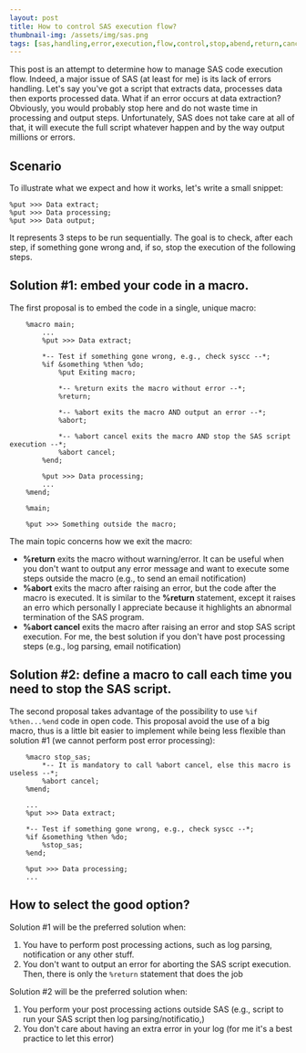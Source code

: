 ```yaml
---
layout: post
title: How to control SAS execution flow?
thumbnail-img: /assets/img/sas.png
tags: [sas,handling,error,execution,flow,control,stop,abend,return,cancel]
---
```


This post is an attempt to determine how to manage SAS code execution flow. Indeed, a major issue of SAS (at least for me) is its lack of errors handling. Let's say you've got 
a script that extracts data, processes data then exports processed data. What if an error occurs at data extraction? Obviously, you would probably stop here and do not waste time in 
processing and output steps. Unfortunately, SAS does not take care at all of that, it will execute the full script whatever happen and by the way output millions or errors.  

## Scenario
To illustrate what we expect and how it works, let's write a small snippet:
```
%put >>> Data extract;
%put >>> Data processing;
%put >>> Data output;
```

It represents 3 steps to be run sequentially. The goal is to check, after each step, if something gone wrong and, if so, stop the execution of the following steps.

## Solution #1: embed your code in a macro.
The first proposal is to embed the code in a single, unique macro:
```
    %macro main;
        ...
        %put >>> Data extract;
        
        *-- Test if something gone wrong, e.g., check syscc --*;
        %if &something %then %do;
            %put Exiting macro;
           
            *-- %return exits the macro without error --*;
            %return;
            
            *-- %abort exits the macro AND output an error --*;
            %abort;
            
            *-- %abort cancel exits the macro AND stop the SAS script execution --*;
            %abort cancel;
        %end;
        
        %put >>> Data processing;
        ...
    %mend;
      
    %main;
      
    %put >>> Something outside the macro;
```

The main topic concerns how we exit the macro:
* **%return** exits the macro without warning/error. It can be useful when you don't want to output any error message and want to execute some steps outside the macro (e.g., to send an email notification)
* **%abort** exits the macro after raising an error, but the code after the macro is executed. It is similar to the **%return** statement, except it raises an erro which personally I appreciate because it highlights an abnormal termination of the SAS program.
* **%abort cancel** exits the macro after raising an error and stop SAS script execution. For me, the best solution if you don't have post processing steps (e.g., log parsing, email notification)


## Solution #2: define a macro to call each time you need to stop the SAS script.
The second proposal takes advantage of the possibility to use `%if %then...%end` code in open code. This proposal avoid the use of a big macro, thus is a little bit easier to implement while being less flexible than solution #1 (we cannot perform post error processing):
```
    %macro stop_sas;
        *-- It is mandatory to call %abort cancel, else this macro is useless --*;
        %abort cancel;
    %mend;
    
    ...
    %put >>> Data extract;

    *-- Test if something gone wrong, e.g., check syscc --*;
    %if &something %then %do;
        %stop_sas;
    %end;

    %put >>> Data processing;
    ...
```

## How to select the good option?
Solution #1 will be the preferred solution when:
1) You have to perform post processing actions, such as log parsing, notification or any other stuff. 
2) You don't want to output an error for aborting the SAS script execution. Then, there is only the `%return` statement that does the job

Solution #2 will be the preferred solution when:
1) You perform your post processing actions outside SAS (e.g., script to run your SAS script then log parsing/notificatio,)
2) You don't care about having an extra error in your log (for me it's a best practice to let this error)



